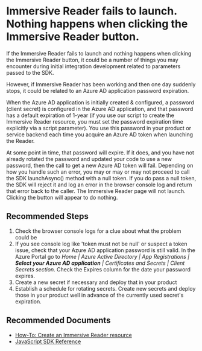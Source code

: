 <properties
  pagetitle="Immersive Reader fails to launch. Nothing happens when clicking the Immersive Reader button."
  service="microsoft.cognitiveservices"
  resource="accounts"
  ms.author="rwaller"
  selfhelptype="Generic"
  supporttopicids="32741232"
  productpesids="17258"
  cloudEnvironments="public, fairfax, usnat, ussec"
  articleid="dfef04a5-eafd-442d-af26-758bc25c9d41"
  ownershipid="AzureCogSvc_CognitiveServices" />
# Immersive Reader fails to launch. Nothing happens when clicking the Immersive Reader button.

If the Immersive Reader fails to launch and nothing happens when clicking the Immersive Reader button, it could be a number of things you may encounter during initial integration development related to parameters passed to the SDK.

However, if Immersive Reader has been working and then one day suddenly stops, it could be related to an Azure AD application password expiration. 

When the Azure AD application is initially created & configured, a password (client secret) is configured in the Azure AD application, and that password has a default expiration of 1-year (if you use our script to create the Immersive Reader resource, you must set the password expiration time explicitly via a script parameter). You use this password in your product or service backend each time you acquire an Azure AD token when launching the Reader. 

At some point in time, that password will expire. If it does, and you have not already rotated the password and updated your code to use a new password, then the call to get a new Azure AD token will fail. Depending on how you handle such an error, you may or may or may not proceed to call the SDK launchAsync() method with a null token. If you do pass a null token, the SDK will reject it and log an error in the browser console log and return that error back to the caller. The Immersive Reader page will not launch. Clicking the button will appear to do nothing.

## **Recommended Steps**

1. Check the browser console logs for a clue about what the problem could be
2. If you see console log like 'token must not be null' or suspect a token issue, check that your Azure AD application password is still valid. In the Azure Portal go to *Home | Azure Active Directory | App Registrations | ***Select your Azure AD application*** | Certificates and Secrets | Client Secrets section*. Check the Expires column for the date your password expires.
3. Create a new secret if necessary and deploy that in your product
4. Establish a schedule for rotating secrets. Create new secrets and deploy those in your product well in advance of the currently used secret's expiration.

## **Recommended Documents**

* [How-To: Create an Immersive Reader resource](https://docs.microsoft.com/azure/cognitive-services/immersive-reader/how-to-create-immersive-reader)
* [JavaScript SDK Reference](https://docs.microsoft.com/azure/cognitive-services/immersive-reader/reference)
